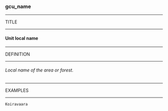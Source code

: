 ### gcu_name



------
TITLE

------

#### Unit local name



------
DEFINITION

------

###### Local name of the area or forest.



------
EXAMPLES

------

`Koiravaara`